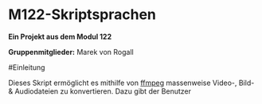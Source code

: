 # M122-Skriptsprachen

**Ein Projekt aus dem Modul 122**

**Gruppenmitglieder:** Marek von Rogall

#Einleitung

Dieses Skript ermöglicht es mithilfe von [ffmpeg]([https://github.com/FFmpeg/FFmpeg]) massenweise Video-, Bild- & Audiodateien zu konvertieren.
Dazu gibt der Benutzer 

